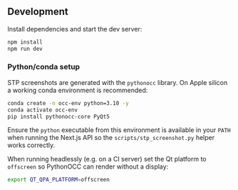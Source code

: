 ## Development

Install dependencies and start the dev server:

```bash
npm install
npm run dev
```

### Python/conda setup

STP screenshots are generated with the `pythonocc` library. On Apple
silicon a working conda environment is recommended:

```bash
conda create -n occ-env python=3.10 -y
conda activate occ-env
pip install pythonocc-core PyQt5
```

Ensure the `python` executable from this environment is available in your
`PATH` when running the Next.js API so the `scripts/stp_screenshot.py`
helper works correctly.

When running headlessly (e.g. on a CI server) set the Qt platform to
`offscreen` so PythonOCC can render without a display:

```bash
export QT_QPA_PLATFORM=offscreen
```
